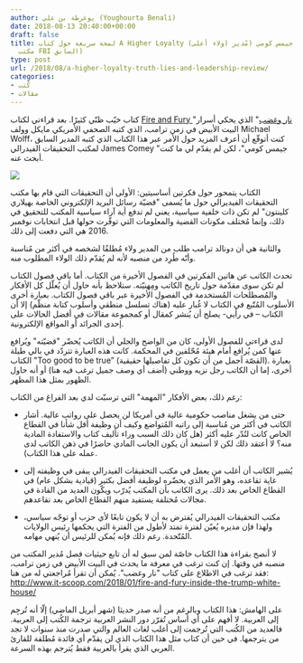 ```yaml
---
author: يوغرطة بن علي (Youghourta Benali)
date: 2018-08-13 20:40:00+00:00
draft: false
title: لمحة سريعة حول كتاب A Higher Loyalty (ولاء أعلى) لمُؤلّفه جيمس كومي (مُدير
  مكتب FBI السابق)
type: post
url: /2018/08/a-higher-loyalty-truth-lies-and-leadership-review/
categories:
- كُتب
- مقالات
---
```


كتاب خيّب ظنّي كثيرًا. بعد قراءتي لكتاب [Fire and Fury ](http://www.it-scoop.com/2018/01/fire-and-fury-inside-the-trump-white-house/)"[نار وغضب](http://www.it-scoop.com/2018/01/fire-and-fury-inside-the-trump-white-house/)" الذي يحكي أسرار البيت الأبيض في زمن ترامب، الذي كتبه الصحفي الأمريكي مايكل وولف Michael Wolff، كنت أتوقّع أن أعرف المزيد حول الأمر عبر هذا الكتاب الذي كتبه المدير السابق لمكتب التحقيقات الفيدرالي James Comey "جيمس كومي"، لكن لم يقدّم لي ما كنت أبحث عنه.




[![](http://www.it-scoop.com/wp-content/uploads/2018/08/a-higher-loyalty.jpg)
](http://www.it-scoop.com/2018/08/a-higher-loyalty-truth-lies-and-leadership-review/a-higher-loyalty/)




الكتاب يتمحور حول فكرتين أساسيتين: الأولى أن التحقيقات التي قام بها مكتب التحقيقات الفيديرالي حول ما يُسمى "قضيّة رسائل البريد الإلكتروني الخاصة بهيلاري كلينتون" لم تكن ذات خلفية سياسية، يعني لم تدفع أية آراء سياسية المكتب للتحقيق في ذلك، وإنما مُختلف مكونات القضية والمعلومات التي توفّرت حولها قبل انتخابات نوفمبر 2016 هي التي دفعت إلى ذلك.




والثانية هي أن دونالد ترامب طلب من المدير ولاء مُطلقًا لشخصه في أكثر من مُناسبة وأنّه طُرِد من منصبه لأنه لم يُقدّم ذلك الولاء المطلوب منه.




تحدث الكاتب عن هاتين الفكرتين في الفصول الأخيرة من الكتاب. أما باقي فصول الكتاب لم تكن سوى مقدّمة حول تاريخ الكاتب ومِهنيّته. ستلاحظ بأنه حاول أن يُعلّل كل الأفكار والمُصطلحات المُستخدمة في الفصول الأخيرة عبر باقي فصول الكتاب. بعبارة أخرى الأسلوب المُتّبع في الكتاب لا غُبار عليه (هناك تسلسل منطقي وأسلوب كتابة منظّم) إلا أن الكتاب – في رأيي- يصلح أن يُنشر كمقال أو كمجموعة مقالات في أفضل الحالات على إحدى الجرائد أو المواقع الإلكترونية.




لدى قراءتي للفصول الأولى، كان من الواضح والجلي أن الكاتب يُحضّر "قضيّته" ويُرافع عنها كمن يُرافع أمام هيئة مُحّلفين في المحكمة. كانت هذه العبارة تتردّد في بالي طيلة الكتاب "Too good to be true” (القصّة أجمل من أن تكون كل تفاصيلها حقيقية). بعبارة أخرى، إما أن الكاتب رجل نزيه ووطني (أضف أي وصف جميل ترغب فيه هنا) أو أنه حاول الظهور بمثل هذا المظهر.




رغم ذلك، بعض الأفكار "المهمة" التي ترسبّت لدي بعد الفراغ من الكتاب:




- حتى من يشغل مناصب حكومية عالية في أمريكا لن يحصل على رواتب عالية. أشار الكاتب في أكثر من مُناسبة إلى راتبه المُتواضع وكيف أن وظيفة أقل شأنا في القطاع الخاص كانت لتُدّر عليه أكثر (هل كان ذلك السبب وراء تأليف كتاب والاستفادة المادية منه؟ لا أعتقد ذلك لكن لا أستبعد أن يكون الجانب المادي حاضرًا في ذهن الكاتب لدى عمله على هذا الكتاب).




- يُشير الكاتب أن أغلب من يعمل في مكتب التحقيقات الفيدرالي يبقى في وظيفته إلى غاية تقاعده، وهو الأمر الذي يحضّره لوظيفة أفضل بكثير (قيادية بشكل عام) في القطاع الخاص بعد ذلك. يرى الكاتب بأن المكتب يُدرّب ويكّون العديد من القادة في مجالات مُختلفة يستفيد منهم القطاع الخاص بعد تقاعدهم.




- مكتب التحقيقات الفيدرالي يُفترض به أن لا يكون تابعًا لأي حزب أو توجّه سياسي، ولهذا فإن مديره يُعيّن لفترة تمتد لأطول من الفترة التي يحكمها رئيس الولايات المُتّحدة. رغم ذلك فإنه يُمكن للرئيس أن يُنهي مهامه.




لا أنصح بقراءة هذا الكتاب خاصّة لمن سبق له أن تابع حيثيات فصل مُدير المكتب من منصبه في وقتها. إن كنت ترغب في معرفة ما يحدث في البيت الأبيض في زمن ترامب، فقد ترغب في الاطلاع على كتاب "نار وغضب". يُمكن أن تقرأ مُراجعتي له من هنا: http://www.it-scoop.com/2018/01/fire-and-fury-inside-the-trump-white-house/




على الهامش: هذا الكتاب وبالرغم من أنه صدر حديثا (شهر أبريل الماضي) إلّا أنه تُرجِم إلى العربية. لا أفهم على أي أساس تُقرّر دور النشر العربية ترجمة الكُتب إلى العربية. فالعديد من الكُتب التي تُرجمت إلى أغلب لغات العالم والتي صدرت منذ سنوات لا تجد من يترجمها. في حين أن كتاب مثل هذا الكتاب الذي لن يقدّم أي فائدة مُطلقة للقارئ العربي الذي يقرأ بالعربية فقط يُترجم بهذه السرعة.
